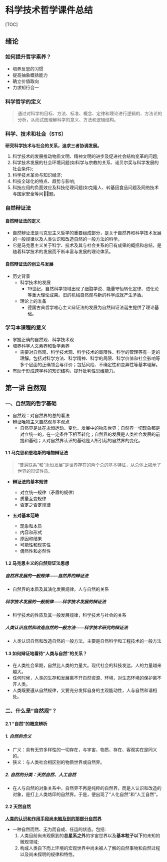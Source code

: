 # 科学技术哲学课件总结

[TOC]

## 绪论 

### 如何提升哲学素养？

- 培养反思的习惯
- 提高抽象概括能力
- 确立价值取向
- 力求知行合一



### 科学哲学的定义

> 通过对科学的目标、方法、标准、概念、定律和理论进行逻辑的、方法论的分析，从而试图理解科学的意义、方法和逻辑结构。



### 科学、技术和社会（STS）

**研究科学技术与社会的关系，追求三者协调发展。**

1. 科学技术的发展推动物质文明、精神文明的进步及促进社会结构变革的问题;
2. 科学技术发展的社会环境问题(如科学与宗教的关系、诺贝尔奖与科学发展的社会条件); 
3. 科学技术革命与知识经济; 
4. 科技全球化的特点、趋势与影响; 
5. 科技应用的负面效应及科技伦理问题(如克隆人、转基因食品问题及网络技术与国家安全等问􏵠􏵐题。



### 自然辩证法

#### 自然辩证法的定义

- 自然辩证法是马克思主义哲学的重要组成部分，是关于自然界和科学技术发展的一般规律以及人类认识和改造自然的一般方法的科学。
- 它是马克思主义关于科学、技术及其与社会关系的已有成果的概括和总结，是随着科学技术的发展而不断丰富与发展的理论体系。

#### 自然辩证法的创立与发展

- 历史背景
	- 科学技术的发展
		- 19世纪，自然科学领域出现了细胞学说、能量守恒转化定律、进化论等重大理论成果。旧的机械自然观与新的科学成就产生矛盾。
	- 理论上的准备
		- 德国古典哲学唯心主义辩证法的发展为自然辩证法诞生提供了理论基础。



### 学习本课程的意义

- 掌握正确的自然观、科学技术观
- 培养科学人文素养和哲学素养
	- 需要对自然观、科学技术观、科学技术的局限性、科学的管理等有一定的理解。包括对科学方法、科学精神、科学的局限、科学价值和社会影响等多个层面的正确领会与评价；包括风险、不确定性和变异性等基本理解。
- 有助于形成跨学科的知识结构，提升批判性思维能力。





## 第一讲  自然观

### 一、自然观的哲学基础

- 自然观：对自然界的总的看法
- 辩证唯物主义自然观基本观点
	- 自然界是处在永恒运动、变化、发展中的物质世界；自然界一切现象都是对立统一的，在一定条件下相互转化；自然界的发展是人类社会发展的前提和基础；人对自然界认识的基础是人所引起的自然界的变化。

#### 1.1 马克思和恩格斯的唯物辩证法

> “普遍联系”和“永恒发展”是世界存在的两个总的基本特征，从总体上揭示了世界的辩证性质。

- **辩证法的基本规律**

	- 对立统一规律（矛盾的规律）
	- 质量互变规律
	- 否定之否定规律

- **五对基本范畴**

	- 现象和本质
	- 内容和形式
	- 原因和结果
	- 可能性和现实性
	- 偶然性和必然性

#### 1.2 马克思主义的自然辩证法思想

##### 自然界发展的一般规律——自然界的辩证法

- 自然界的本质及其演化发展规律，人与自然的关系

##### 科学技术发展的一般规律——科学技术发展的辩证法

- 科学技术的性质及其一般发展规律，科学技术与社会的关系

##### 人类认识自然和改造自然的一般方法——科学技术研究的辩证法

- 人类认识自然和改造自然的一般方法，主要是自然科学和工程技术的一般方法



#### 1.3 如何辩证地看待“人类与自然”的关系？

- 在人类社会早期，自然比人类的力量大。现代社会的科技发达，人的力量越来越大。
- 任何时候，人类的生存和发展离不开自然资源、环境，对生态环境的保护离不开人类。
- 人类既要遵从自然规律，又要充分发挥自身的主观能动性，人与自然和谐相处。



### 二、什么是“自然观”？

#### 2.1  “自然”的概念辨析

##### 1. 自然的含义

-  广义：具有无穷多样性的一切存在，与宇宙、物质、存在、客观实在是同义的。
- 狭义：与人类社会相区别的物质世界或自然界。

##### 2. 自然的分类：天然自然、人工自然

- 在人与自然的对象关系中，自然界不再是纯粹的自然界，而是人认识和改造的对象，是打上人类烙印的自然界。于是，便出现了“人化自然”和“人工自然”。

#### 2.2 天然自然

**<u>人类的认识和作用手段尚未触及到的那部分自然界</u>**

- 一种自然而然、无为而自成、任运的状态。包括:
	1. 人类目前尚未观察到的**总星系之外**的宇宙世界以及**基本粒子以下**的未知的微观领域; 
	2. 构成人类自下而上环境的宏观世界中尚未被人了解的自然事物和自然过程以及尚未探明的规律和特性。